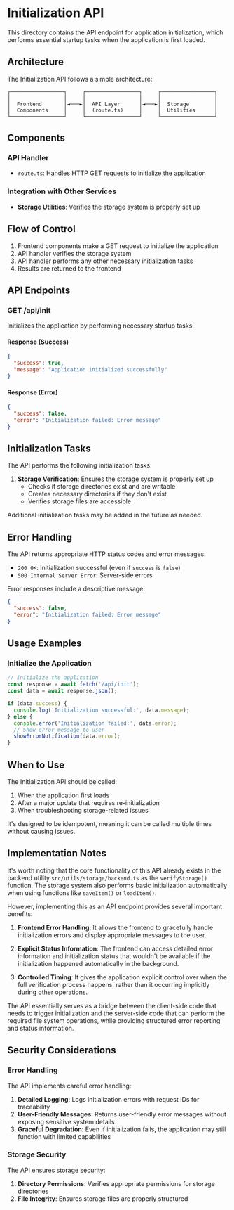 # Initialization API

This directory contains the API endpoint for application initialization, which performs essential startup tasks when the application is first loaded.

## Architecture

The Initialization API follows a simple architecture:

```
┌─────────────────┐     ┌─────────────────┐     ┌─────────────────┐
│                 │     │                 │     │                 │
│  Frontend       │◄───►│  API Layer      │◄───►│  Storage        │
│  Components     │     │  (route.ts)     │     │  Utilities      │
└─────────────────┘     └─────────────────┘     └─────────────────┘
```

## Components

### API Handler

- `route.ts`: Handles HTTP GET requests to initialize the application

### Integration with Other Services

- **Storage Utilities**: Verifies the storage system is properly set up

## Flow of Control

1. Frontend components make a GET request to initialize the application
2. API handler verifies the storage system
3. API handler performs any other necessary initialization tasks
4. Results are returned to the frontend

## API Endpoints

### GET /api/init

Initializes the application by performing necessary startup tasks.

#### Response (Success)

```json
{
  "success": true,
  "message": "Application initialized successfully"
}
```

#### Response (Error)

```json
{
  "success": false,
  "error": "Initialization failed: Error message"
}
```

## Initialization Tasks

The API performs the following initialization tasks:

1. **Storage Verification**: Ensures the storage system is properly set up
   - Checks if storage directories exist and are writable
   - Creates necessary directories if they don't exist
   - Verifies storage files are accessible

Additional initialization tasks may be added in the future as needed.

## Error Handling

The API returns appropriate HTTP status codes and error messages:

- `200 OK`: Initialization successful (even if `success` is `false`)
- `500 Internal Server Error`: Server-side errors

Error responses include a descriptive message:

```json
{
  "success": false,
  "error": "Initialization failed: Error message"
}
```

## Usage Examples

### Initialize the Application

```typescript
// Initialize the application
const response = await fetch('/api/init');
const data = await response.json();

if (data.success) {
  console.log('Initialization successful:', data.message);
} else {
  console.error('Initialization failed:', data.error);
  // Show error message to user
  showErrorNotification(data.error);
}
```

## When to Use

The Initialization API should be called:

1. When the application first loads
2. After a major update that requires re-initialization
3. When troubleshooting storage-related issues

It's designed to be idempotent, meaning it can be called multiple times without causing issues.

## Implementation Notes

It's worth noting that the core functionality of this API already exists in the backend utility `src/utils/storage/backend.ts` as the `verifyStorage()` function. The storage system also performs basic initialization automatically when using functions like `saveItem()` or `loadItem()`.

However, implementing this as an API endpoint provides several important benefits:

1. **Frontend Error Handling**: It allows the frontend to gracefully handle initialization errors and display appropriate messages to the user.

2. **Explicit Status Information**: The frontend can access detailed error information and initialization status that wouldn't be available if the initialization happened automatically in the background.

3. **Controlled Timing**: It gives the application explicit control over when the full verification process happens, rather than it occurring implicitly during other operations.

The API essentially serves as a bridge between the client-side code that needs to trigger initialization and the server-side code that can perform the required file system operations, while providing structured error reporting and status information.

## Security Considerations

### Error Handling

The API implements careful error handling:

1. **Detailed Logging**: Logs initialization errors with request IDs for traceability
2. **User-Friendly Messages**: Returns user-friendly error messages without exposing sensitive system details
3. **Graceful Degradation**: Even if initialization fails, the application may still function with limited capabilities

### Storage Security

The API ensures storage security:

1. **Directory Permissions**: Verifies appropriate permissions for storage directories
2. **File Integrity**: Ensures storage files are properly structured
